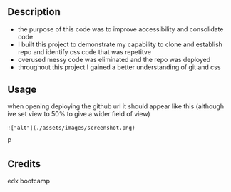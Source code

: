 # <code-refactor>

## Description



- the purpose of this code was to improve accessibility and consolidate code
- I built this project to demonstrate my capability to clone and establish repo and identify css code that was repetitve
- overused messy code was eliminated and the repo was deployed
- throughout this project I gained a better understanding of git and css





## Usage
when opening deploying the github url it should appear like this (although ive set view to 50% to give a wider field of view)
  
    !["alt"](./assets/images/screenshot.png)
  
P

## Credits

edx bootcamp


